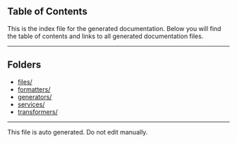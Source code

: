 ## Table of Contents

This is the index file for the generated documentation. Below you will find the table of contents and links to all generated documentation files.

---


## Folders

- [files/](files/index.md)
- [formatters/](formatters/index.md)
- [generators/](generators/index.md)
- [services/](services/index.md)
- [transformers/](transformers/index.md)



---

This file is auto generated. Do not edit manually.